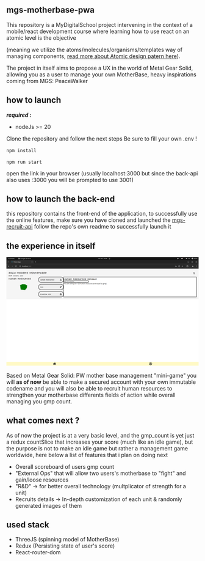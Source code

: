 ## mgs-motherbase-pwa

This repository is a MyDigitalSchool project intervening in the context of a mobile/react development course where learning how to use react on an atomic level is the objective

(meaning we utilize the atoms/molecules/organisms/templates way of managing components, [read more about Atomic design patern here](https://medium.com/@janelle.wg/atomic-design-pattern-how-to-structure-your-react-application-2bb4d9ca5f97)).

The project in itself aims to propose a UX in the world of Metal Gear Solid, allowing you as a user to manage your own MotherBase, heavy inspirations coming from MGS: PeaceWalker

## how to launch

**_required :_**

- nodeJs >= 20

Clone the repository and follow the next steps
Be sure to fill your own .env !

```
npm install
```

```
npm run start
```

open the link in your browser (usually localhost:3000 but since the back-api also uses :3000 you will be prompted to use 3001)

## how to launch the back-end

this repository contains the front-end of the application, to successfully use the online features, make sure you have cloned and launched the [mgs-recruit-api](https://github.com/Guigzouz/mgs-recruit-api) follow the repo's own readme to successfully launch it

## the experience in itself

![screenshot](image.png)

Based on Metal Gear Solid: PW mother base management "mini-game" you will **as of now** be able to make a secured account with your own immutable codename and you will also be able to recruit human resources to strengthen your motherbase differents fields of action while overall managing you gmp count.

## what comes next ?

As of now the project is at a very basic level, and the gmp_count is yet just a redux countSlice that increases your score (much like an idle game), but the purpose is not to make an idle game but rather a management game worldwide, here below a list of features that i plan on doing next

- Overall scoreboard of users gmp count
- "External Ops" that will allow two users's motherbase to "fight" and gain/loose resources
- "R&D" -> for better overall technology (multplicator of strength for a unit)
- Recruits details -> In-depth customization of each unit & randomly generated images of them

## used stack

- ThreeJS (spinning model of MotherBase)
- Redux (Persisting state of user's score)
- React-router-dom
